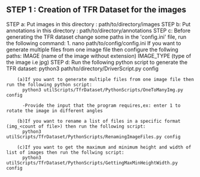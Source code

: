 STEP 1 : Creation of TFR Dataset for the images
-----------------------------------------------
STEP a: Put images in this directory : path/to/directory/images
STEP b: Put annotations in this directory : path/to/directory/annotations
STEP c: Before generating the TFR dataset change some paths in the 'config.ini' file, run the following command:
        1. nano path/to/config/config.ini
        If you want to generate multiple files from one image file then configure the follwing paths:
        IMAGE (name of the image without extension)
        IMAGE_TYPE (type of the image i.e jpg)
STEP d: Run the following python script to generate the TFR dataset:
          python3 path/to/directory/DriverScript.py config
        
        (a)If you want to generate multiple files from one image file then run the following python script:
          python3 utilScripts/TfrDataset/PythonScripts/OneToManyImg.py config
        
          -Provide the input that the program requires,ex: enter 1 to rotate the image in different angles
        
        (b)If you want to rename a list of files in a specific format (img_<count of file>) then run the following script:
          python3 utilScripts/TfrDataset/PythonScripts/RenamingImageFiles.py config
        
        (c)If you want to get the maximum and minimum height and width of list of images then run the follwing script:
          python3 utilScripts/TfrDataset/PythonScripts/GettingMaxMinHeightWidth.py config

